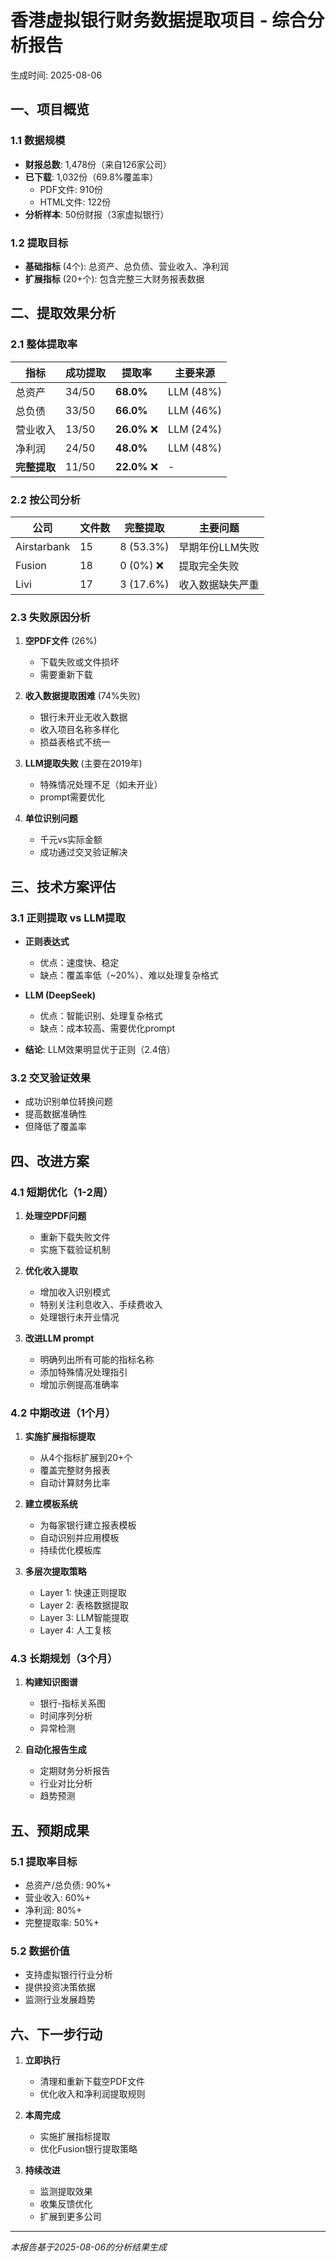 # 香港虚拟银行财务数据提取项目 - 综合分析报告

生成时间: 2025-08-06

## 一、项目概览

### 1.1 数据规模
- **财报总数**: 1,478份（来自126家公司）
- **已下载**: 1,032份（69.8%覆盖率）
  - PDF文件: 910份
  - HTML文件: 122份
- **分析样本**: 50份财报（3家虚拟银行）

### 1.2 提取目标
- **基础指标** (4个): 总资产、总负债、营业收入、净利润
- **扩展指标** (20+个): 包含完整三大财务报表数据

## 二、提取效果分析

### 2.1 整体提取率

| 指标 | 成功提取 | 提取率 | 主要来源 |
|------|----------|--------|----------|
| 总资产 | 34/50 | **68.0%** | LLM (48%) |
| 总负债 | 33/50 | **66.0%** | LLM (46%) |
| 营业收入 | 13/50 | **26.0%** ❌ | LLM (24%) |
| 净利润 | 24/50 | **48.0%** | LLM (48%) |
| **完整提取** | 11/50 | **22.0%** ❌ | - |

### 2.2 按公司分析

| 公司 | 文件数 | 完整提取 | 主要问题 |
|------|--------|----------|----------|
| Airstarbank | 15 | 8 (53.3%) | 早期年份LLM失败 |
| Fusion | 18 | 0 (0%) ❌ | 提取完全失败 |
| Livi | 17 | 3 (17.6%) | 收入数据缺失严重 |

### 2.3 失败原因分析

1. **空PDF文件** (26%)
   - 下载失败或文件损坏
   - 需要重新下载

2. **收入数据提取困难** (74%失败)
   - 银行未开业无收入数据
   - 收入项目名称多样化
   - 损益表格式不统一

3. **LLM提取失败** (主要在2019年)
   - 特殊情况处理不足（如未开业）
   - prompt需要优化

4. **单位识别问题**
   - 千元vs实际金额
   - 成功通过交叉验证解决

## 三、技术方案评估

### 3.1 正则提取 vs LLM提取

- **正则表达式**
  - 优点：速度快、稳定
  - 缺点：覆盖率低（~20%）、难以处理复杂格式

- **LLM (DeepSeek)**
  - 优点：智能识别、处理复杂格式
  - 缺点：成本较高、需要优化prompt

- **结论**: LLM效果明显优于正则（2.4倍）

### 3.2 交叉验证效果
- 成功识别单位转换问题
- 提高数据准确性
- 但降低了覆盖率

## 四、改进方案

### 4.1 短期优化（1-2周）

1. **处理空PDF问题**
   - 重新下载失败文件
   - 实施下载验证机制

2. **优化收入提取**
   - 增加收入识别模式
   - 特别关注利息收入、手续费收入
   - 处理银行未开业情况

3. **改进LLM prompt**
   - 明确列出所有可能的指标名称
   - 添加特殊情况处理指引
   - 增加示例提高准确率

### 4.2 中期改进（1个月）

1. **实施扩展指标提取**
   - 从4个指标扩展到20+个
   - 覆盖完整财务报表
   - 自动计算财务比率

2. **建立模板系统**
   - 为每家银行建立报表模板
   - 自动识别并应用模板
   - 持续优化模板库

3. **多层次提取策略**
   - Layer 1: 快速正则提取
   - Layer 2: 表格数据提取
   - Layer 3: LLM智能提取
   - Layer 4: 人工复核

### 4.3 长期规划（3个月）

1. **构建知识图谱**
   - 银行-指标关系图
   - 时间序列分析
   - 异常检测

2. **自动化报告生成**
   - 定期财务分析报告
   - 行业对比分析
   - 趋势预测

## 五、预期成果

### 5.1 提取率目标
- 总资产/总负债: 90%+
- 营业收入: 60%+
- 净利润: 80%+
- 完整提取率: 50%+

### 5.2 数据价值
- 支持虚拟银行行业分析
- 提供投资决策依据
- 监测行业发展趋势

## 六、下一步行动

1. **立即执行**
   - 清理和重新下载空PDF文件
   - 优化收入和净利润提取规则

2. **本周完成**
   - 实施扩展指标提取
   - 优化Fusion银行提取策略

3. **持续改进**
   - 监测提取效果
   - 收集反馈优化
   - 扩展到更多公司

---

*本报告基于2025-08-06的分析结果生成*